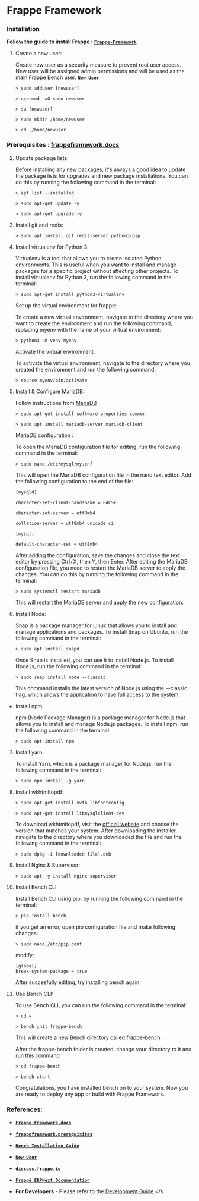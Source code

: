 # **Frappe Framework**


### **Installation**

**Follow the guide to install Frappe :**   [**`Frappe-Framework`**](https://frappeframework.com/docs/user/en/installation#debian-ubuntu)

 1. Create a new user:

    Create new user as a security measure to prevent root user access. New user will be assigned admin permissions and will be used as the main Frappe Bench user. [**`New User`**](https://github.com/SamSpace2497/Docs/blob/main/UbuntuSetup.md)

        > sudo adduser [newuser]

        > usermod -aG sudo newuser
        
        > su [newuser]

        > sudo mkdir /home/newuser

        > cd  /home/newuser



 ### Prerequisites :  [frappeframework.docs](https://frappeframework.com/docs/user/en/prerequisites)

 2. Update package lists:

    Before installing any new packages, it's always a good idea to update the package lists for upgrades and new package installations. You can do this by running the following command in the terminal:

        > apt list --installed

        > sudo apt-get update -y
        
        > sudo apt-get upgrade -y

 3. Install git and redis:

        > sudo apt install git redis-server python3-pip

 4. Install virtualenv for Python 3:
    
    Virtualenv is a tool that allows you to create isolated Python environments. This is useful when you want to install and manage packages for a specific project without affecting other projects. To install virtualenv for Python 3, run the following command in the terminal:

        > sudo apt-get install python3-virtualenv

    Set up the virtual environment for frappe:

    To create a new virtual environment, navigate to the directory where you want to create the environment and run the following command, replacing myenv with the name of your virtual environment:

        > python3 -m venv myenv

    Activate the virtual environment:
    
    To activate the virtual environment, navigate to the directory where you created the environment and run the following command:

        > source myenv/bin/activate
 
 5. Install & Configure MariaDB:

    Follow instructions from [MariaDB](https://github.com/SamSpace2497/Docs/blob/main/MariaDB.md)

        > sudo apt-get install software-properties-common
        
        > sudo apt install mariadb-server mariadb-client
    
    MariaDB configuration :

    To open the MariaDB configuration file for editing, run the following command in the terminal:

        > sudo nano /etc/mysql/my.cnf

    This will open the MariaDB configuration file in the nano text editor. Add the following configuration to the end of the file:

        [mysqld]

        character-set-client-handshake = FALSE
        
        character-set-server = utf8mb4
        
        collation-server = utf8mb4_unicode_ci

        [mysql]

        default-character-set = utf8mb4

    After adding the configuration, save the changes and close the text editor by pressing Ctrl+X, then Y, then Enter. After editing the MariaDB configuration file, you need to restart the MariaDB server to apply the changes. You can do this by running the following command in the terminal:

        > sudo systemctl restart mariadb

    This will restart the MariaDB server and apply the new configuration.

 6. Install Node:

    Snap is a package manager for Linux that allows you to install and manage applications and packages. To install Snap on Ubuntu, run the following command in the terminal:

        > sudo apt install snapd

    Once Snap is installed, you can use it to install Node.js. To install Node.js, run the following command in the terminal:

        > sudo snap install node --classic

    This command installs the latest version of Node.js using the --classic flag, which allows the application to have full access to the system. 
    
  * Install npm:
    
    npm (Node Package Manager) is a package manager for Node.js that allows you to install and manage Node.js packages. To install npm, run the following command in the terminal:

        > sudo apt install npm

 7. Install yarn:

    To install Yarn, which is a package manager for Node.js, run the following command in the terminal:

        > sudo npm install -g yarn

 8. Install wkhtmltopdf:

        > sudo apt-get install xvfb libfontconfig

        > sudo apt-get install libmysqlclient-dev

    To download wkhtmltopdf, visit the [official website](https://wkhtmltopdf.org/downloads.html) and choose the version that matches your system. After downloading the installer, navigate to the directory where you downloaded the file and run the following command in the terminal:

        > sudo dpkg -i [downloaded file].deb 

 9. Install Nginx & Supervisor:

        > sudo apt -y install nginx supervisor


10. Install Bench CLI:

    Install Bench CLI using pip, by running the following command in the terminal:

        > pip install bench

    if  you get an error, open pip configuration file and make following changes:

        > sudo nano /etc/pip.conf

    modify:

        [global]
        break-system-package = true

    After succesfully editing, try installing bench again.

11. Use Bench CLI:

    To use Bench CLI, you can run the following command in the terminal:

        > cd ~
        
        > bench init frappe-bench

    This will create a new Bench directory called frappe-bench.

    After the frappe-bench folder is created, change your directory to it and run this command

        > cd frappe-bench

        > bench start

    Congratulations, you have installed bench on to your system. Now you are ready to deploy any app or build with Frappe Framework.





###   References: 


 *  [**`Frappe-Framework.docs`**](https://frappeframework.com/docs/user/en/installation#debian-ubuntu)

 *  [**`frappeframework.prerequisites`**](https://frappeframework.com/docs/user/en/prerequisites)

 *  [**`Bench Installation Guide`**](http://frappeframework.com/docs/user/en/install_applications#bench-cli)    

 *  [**`New User`**](https://github.com/SamSpace2497/Docs/blob/main/UbuntuSetup.md)

 *  [**`discuss.frappe.io`**](https://discuss.frappe.io/t/guide-how-to-install-erpnext-v14-on-linux-ubuntu-step-by-step-instructions/92960)

 *  [**`Frappé ERPNext Documentation`**](https://erpnext.org/docs/user/manual/en/introduction/installation)

 *  **For Developers** - Please refer to the [Development Guide](https://github.com/frappe/frappe/wiki/Guide-for-Developers).</s

